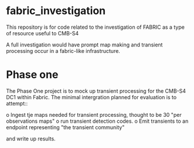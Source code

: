 # fabric_investigation
This repository is for code related to the investigation of FABRIC as a type  of resource useful to CMB-S4

A full investigation would have prompt map making and transient processing occur in a fabric-like
infrastructure.

Phase one 
=========

The Phase One project is to mock up transient processing for the CMB-S4 DC1 within Fabric. The minimal intergration
planned for evaluation is to attempt::

o Ingest tje maps needed for transient processing, thought to be 30 "per observations maps"
o run transient detection codes.
o Emit transients to an endpoint representing "the transient community" 

and write up results. 
